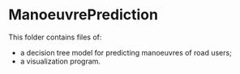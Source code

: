 # ManoeuvrePrediction

This folder contains files of:  
- a decision tree model for predicting manoeuvres of road users;
- a visualization program.